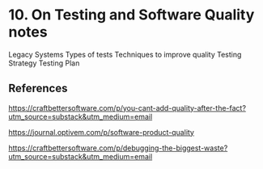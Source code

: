 # 10. On Testing and Software Quality notes

Legacy Systems
Types of tests
Techniques to improve quality
Testing Strategy
Testing Plan

## References

https://craftbettersoftware.com/p/you-cant-add-quality-after-the-fact?utm_source=substack&utm_medium=email

https://journal.optivem.com/p/software-product-quality

https://craftbettersoftware.com/p/debugging-the-biggest-waste?utm_source=substack&utm_medium=email

